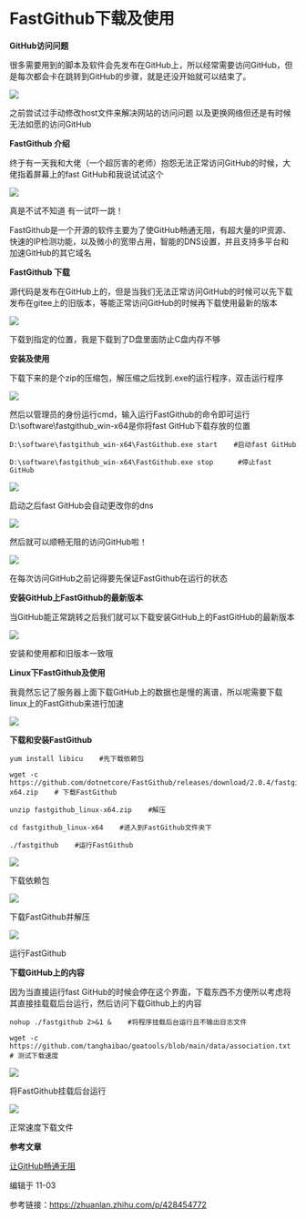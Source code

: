 
# FastGithub下载及使用 #

**GitHub访问问题**

很多需要用到的脚本及软件会先发布在GitHub上，所以经常需要访问GitHub，但是每次都会卡在跳转到GitHub的步骤，就是还没开始就可以结束了。

![](./fastgithub/v2-957db4fc65748325a0f7a4fdc3b331b4_720w.jpg)

之前尝试过手动修改host文件来解决网站的访问问题 以及更换网络但还是有时候无法如愿的访问GitHub

**FastGithub 介绍**

终于有一天我和大佬（一个超厉害的老师）抱怨无法正常访问GitHub的时候，大佬指着屏幕上的fast GitHub和我说试试这个

![](./fastgithub/v2-0a0757e0b02304563a609f7477227c79_720w.png)

真是不试不知道 有一试吓一跳！

FastGithub是一个开源的软件主要为了使GitHub畅通无阻，有超大量的IP资源、快速的IP检测功能，以及微小的宽带占用，智能的DNS设置，并且支持多平台和加速GitHub的其它域名

**FastGithub 下载**

源代码是发布在GitHub上的，但是当我们无法正常访问GitHub的时候可以先下载发布在gitee上的旧版本，等能正常访问GitHub的时候再下载使用最新的版本

![](./fastgithub/v2-2eaaa9cdb61ab4da8a2f7ed43dfc8f34_720w.jpg)

下载到指定的位置，我是下载到了D盘里面防止C盘内存不够

**安装及使用**

下载下来的是个zip的压缩包，解压缩之后找到.exe的运行程序，双击运行程序

![](./fastgithub/v2-5d3366bf88afd7a305eb5774cb840fbe_720w.jpg)

然后以管理员的身份运行cmd，输入运行FastGithub的命令即可运行 D:\software\fastgithub_win-x64是你将fast GitHub下载存放的位置

```
D:\software\fastgithub_win-x64\FastGithub.exe start    #启动fast GitHub

D:\software\fastgithub_win-x64\FastGithub.exe stop      #停止fast GitHub
```

![](./fastgithub/v2-52bcc2e9983f8ac5e553f9cc7ad562df_720w.jpg)

启动之后fast GitHub会自动更改你的dns

![](./fastgithub/v2-d5d19d899983f24b04070d326258ac08_720w.jpg)

然后就可以顺畅无阻的访问GitHub啦！

![](./fastgithub/v2-7d9734d2e7e066b259dc0dd955728cee_720w.jpg)

在每次访问GitHub之前记得要先保证FastGithub在运行的状态

**安装GitHub上FastGithub的最新版本**

当GitHub能正常跳转之后我们就可以下载安装GitHub上的FastGitHub的最新版本

![](./fastgithub/v2-fbc803e8c6bf454bae29b16687812e67_720w.jpg)

安装和使用都和旧版本一致哦

**Linux下FastGithub及使用**

我竟然忘记了服务器上面下载GitHub上的数据也是慢的离谱，所以呢需要下载linux上的FastGithub来进行加速

![](./fastgithub/v2-1850ec25d22dee9eeed9e95662e3c4cf_720w.jpg)

**下载和安装FastGithub**

```
yum install libicu    #先下载依赖包

wget -c https://github.com/dotnetcore/FastGithub/releases/download/2.0.4/fastgithub_linux-x64.zip    # 下载FastGithub
 
unzip fastgithub_linux-x64.zip    #解压

cd fastgithub_linux-x64    #进入到FastGithub文件夹下

./fastgithub    #运行FastGithub
```

![](./fastgithub/v2-6c1b42760417cb33226e8fb4703cd240_720w.jpg)

下载依赖包

![](./fastgithub/v2-17630319cc2dd9217bbdd1b66e3a9c7a_720w.jpg)

下载FastGithub并解压

![](./fastgithub/v2-4fea67f9691b4bc34d978112c06040d2_720w.jpg)

运行FastGithub

**下载GitHub上的内容**

因为当直接运行fast GitHub的时候会停在这个界面，下载东西不方便所以考虑将其直接挂载载后台运行，然后访问下载Github上的内容

```
nohup ./fastgithub 2>&1 &    #将程序挂载后台运行且不输出日志文件

wget -c https://github.com/tanghaibao/goatools/blob/main/data/association.txt
# 测试下载速度
```

![](./fastgithub/v2-3c6f1473e44f15991465738a15ac3748_720w.jpg)

将FastGithub挂载后台运行

![](./fastgithub/v2-959295770254f636022e61ad9def1669_720w.jpg)

正常速度下载文件

**参考文章**

[让GitHub畅通无阻](https://link.zhihu.com/?target=https%3A//www.cnblogs.com/kewei/archive/2021/06/21/14913063.html)

编辑于 11-03

参考链接：https://zhuanlan.zhihu.com/p/428454772